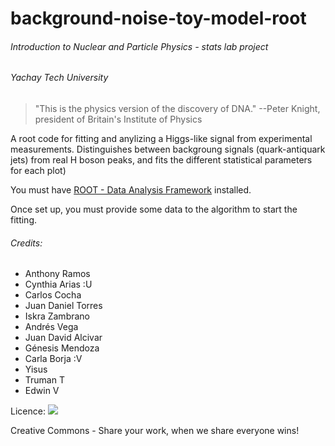 # background-noise-toy-model-root

###### Introduction to Nuclear and Particle Physics - stats lab project 
###### Yachay Tech University

> "This is the physics version of the discovery of DNA."
> --Peter Knight, president of Britain's Institute of Physics

A root code for fitting and anylizing a Higgs-like signal from experimental measurements. Distinguishes between backgroung signals (quark-antiquark jets) from real H boson peaks, and fits the different statistical parameters for each plot)

You must have [ROOT - Data Analysis Framework](https://root.cern.ch/downloading-root) installed.

Once set up, you must provide some data to the algorithm to start the fitting.


###### Credits: 
- Anthony Ramos
- Cynthia Arias :U
- Carlos Cocha
- Juan Daniel Torres
- Iskra Zambrano
- Andrés Vega
- Juan David Alcivar
- Génesis Mendoza
- Carla Borja :V
- Yisus
- Truman T
- Edwin V


Licence: ![](https://licensebuttons.net/l/by-nc-sa/4.0/88x31.png)

Creative Commons - Share your work, when we share everyone wins!
